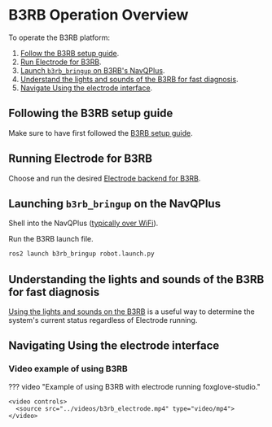 # B3RB Operation Overview

To operate the B3RB platform:

1. [Follow the B3RB setup guide](#following-the-b3rb-setup-guide).
2. [Run Electrode for B3RB](#running-electrode-for-b3rb).
3. [Launch `b3rb_bringup` on B3RB's NavQPlus](#launching-b3rb_bringup-on-the-navqplus).
4. [Understand the lights and sounds of the B3RB for fast diagnosis](#understanding-the-lights-and-sounds-of-the-b3rb-for-fast-diagnosis).
5. [Navigate Using the electrode interface](#navigating-using-the-electrode-interface).

## Following the B3RB setup guide

Make sure to have first followed the [B3RB setup guide](./setup.md).

## Running Electrode for B3RB

Choose and run the desired [Electrode backend for B3RB](./electrode.md).

## Launching `b3rb_bringup` on the NavQPlus

Shell into the NavQPlus ([typically over WiFi](../../cranium/compute/navqplus/setup.md#connecting-to-navqplus-over-wifi)).

Run the B3RB launch file.

```bash title="Run B3RB launch file." 
ros2 launch b3rb_bringup robot.launch.py
```

## Understanding the lights and sounds of the B3RB for fast diagnosis

[Using the lights and sounds on the B3RB](./status.md) is a useful way to determine the system's current status regardless of Electrode running.

## Navigating Using the electrode interface

### Video example of using B3RB
??? video "Example of using B3RB with electrode running foxglove-studio."

    <video controls>
      <source src="../videos/b3rb_electrode.mp4" type="video/mp4">
    </video>
